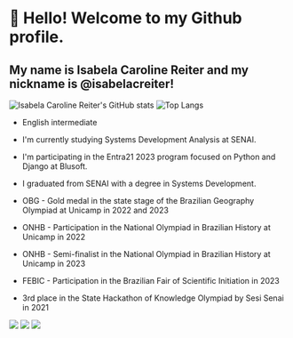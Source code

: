 # 👋 Hello! Welcome to my Github profile.
## My name is Isabela Caroline Reiter and my nickname is @isabelacreiter!

![Isabela Caroline Reiter's GitHub stats](https://github-readme-stats.vercel.app/api?username=isabelacreiter&show=reviews,discussions_started,discussions_answered,prs_merged,prs_merged_percentage&show_icons=true&theme=radical)
![Top Langs](https://github-readme-stats.vercel.app/api/top-langs/?username=isabelacreiter&layout=compact&show_icons=true&theme=radical)

- English intermediate
- I'm currently studying Systems Development Analysis at SENAI.
- I'm participating in the Entra21 2023 program focused on Python and Django at Blusoft.
- I graduated from SENAI with a degree in Systems Development.

- OBG - Gold medal in the state stage of the Brazilian Geography Olympiad at Unicamp in 2022 and 2023
- ONHB - Participation in the National Olympiad in Brazilian History at Unicamp in 2022
- ONHB - Semi-finalist in the National Olympiad in Brazilian History at Unicamp in 2023
- FEBIC - Participation in the Brazilian Fair of Scientific Initiation in 2023
- 3rd place in the State Hackathon of Knowledge Olympiad by Sesi Senai in 2021 

<div> 
  <a href="https://instagram.com/isabelacreiter" target="_blank"><img src="https://img.shields.io/badge/-Instagram-%23E4405F?style=for-the-badge&logo=instagram&logoColor=white" target="_blank"></a>
  <a href = "mailto:isabelareiter2005@gmail.com"><img src="https://img.shields.io/badge/-Gmail-%23333?style=for-the-badge&logo=gmail&logoColor=white" target="_blank"></a>
  <a href="https://www.linkedin.com/in/isabela-caroline-reiter" target="_blank"><img src="https://img.shields.io/badge/-LinkedIn-%230077B5?style=for-the-badge&logo=linkedin&logoColor=white" target="_blank"></a> 
  
</div>
